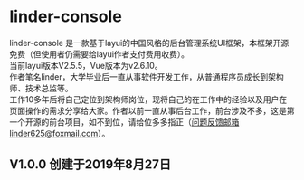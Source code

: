 # linder-console
linder-console 是一款基于layui的中国风格的后台管理系统UI框架，本框架开源免费（但使用者仍需要给layui作者支付费用收费）。<br>
当前layui版本V2.5.5，Vue版本为v2.6.10。<br>
作者笔名linder，大学毕业后一直从事软件开发工作，从普通程序员成长到架构师、技术总监等。<br>
工作10多年后将自己定位到架构师岗位，现将自己的在工作中的经验以及用户在页面操作的需求分享给大家。作者以前一直从事后台工作，前台涉及不多，这是第一个开源的前台项目，如不到位，请给位多多指正（问题反馈邮箱linder625@foxmail.com）。<br>

## V1.0.0 创建于2019年8月27日